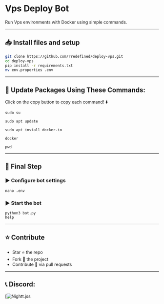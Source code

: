 # Vps Deploy Bot

Run Vps environments with Docker using simple commands.

---

## 📥 Install files and setup
```bash
git clone https://github.com/rredefined/deploy-vps.git
cd deploy-vps
pip install -r requirements.txt
mv env.properties .env
```

---

## 📌 Update Packages Using These Commands:
Click on the copy button to copy each command! ⬇️

```
sudo su
```

```
sudo apt update
```

```
sudo apt install docker.io
```

```
docker
```

```
pwd
```

---

## 🚀 Final Step

### ▶️ Configure bot settings
```
nano .env
```

### ▶️ Start the bot
```
python3 bot.py
help
```

---

## ⭐ Contribute
- Star ⭐ the repo  
- Fork 🍴 the project  
- Contribute 🔧 via pull requests  

---

## 📞 Discord: 
[![Nightt.jss](https://discord.com/users/969258536557244537)
